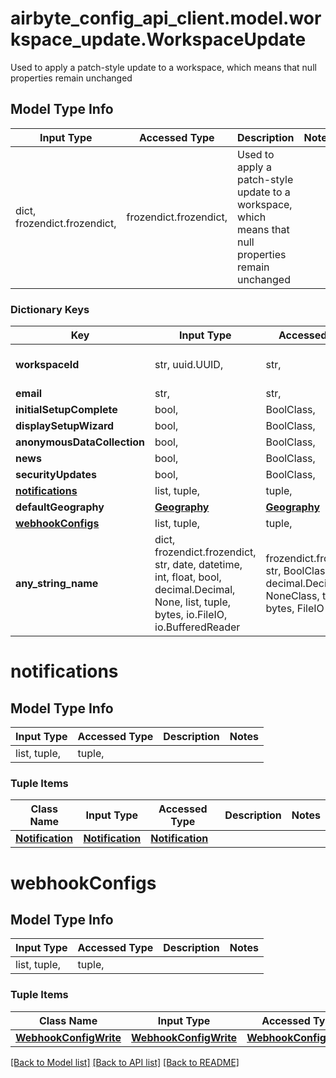 # airbyte_config_api_client.model.workspace_update.WorkspaceUpdate

Used to apply a patch-style update to a workspace, which means that null properties remain unchanged

## Model Type Info
Input Type | Accessed Type | Description | Notes
------------ | ------------- | ------------- | -------------
dict, frozendict.frozendict,  | frozendict.frozendict,  | Used to apply a patch-style update to a workspace, which means that null properties remain unchanged | 

### Dictionary Keys
Key | Input Type | Accessed Type | Description | Notes
------------ | ------------- | ------------- | ------------- | -------------
**workspaceId** | str, uuid.UUID,  | str,  |  | value must be a uuid
**email** | str,  | str,  |  | [optional] 
**initialSetupComplete** | bool,  | BoolClass,  |  | [optional] 
**displaySetupWizard** | bool,  | BoolClass,  |  | [optional] 
**anonymousDataCollection** | bool,  | BoolClass,  |  | [optional] 
**news** | bool,  | BoolClass,  |  | [optional] 
**securityUpdates** | bool,  | BoolClass,  |  | [optional] 
**[notifications](#notifications)** | list, tuple,  | tuple,  |  | [optional] 
**defaultGeography** | [**Geography**](Geography.md) | [**Geography**](Geography.md) |  | [optional] 
**[webhookConfigs](#webhookConfigs)** | list, tuple,  | tuple,  |  | [optional] 
**any_string_name** | dict, frozendict.frozendict, str, date, datetime, int, float, bool, decimal.Decimal, None, list, tuple, bytes, io.FileIO, io.BufferedReader | frozendict.frozendict, str, BoolClass, decimal.Decimal, NoneClass, tuple, bytes, FileIO | any string name can be used but the value must be the correct type | [optional]

# notifications

## Model Type Info
Input Type | Accessed Type | Description | Notes
------------ | ------------- | ------------- | -------------
list, tuple,  | tuple,  |  | 

### Tuple Items
Class Name | Input Type | Accessed Type | Description | Notes
------------- | ------------- | ------------- | ------------- | -------------
[**Notification**](Notification.md) | [**Notification**](Notification.md) | [**Notification**](Notification.md) |  | 

# webhookConfigs

## Model Type Info
Input Type | Accessed Type | Description | Notes
------------ | ------------- | ------------- | -------------
list, tuple,  | tuple,  |  | 

### Tuple Items
Class Name | Input Type | Accessed Type | Description | Notes
------------- | ------------- | ------------- | ------------- | -------------
[**WebhookConfigWrite**](WebhookConfigWrite.md) | [**WebhookConfigWrite**](WebhookConfigWrite.md) | [**WebhookConfigWrite**](WebhookConfigWrite.md) |  | 

[[Back to Model list]](../../README.md#documentation-for-models) [[Back to API list]](../../README.md#documentation-for-api-endpoints) [[Back to README]](../../README.md)

